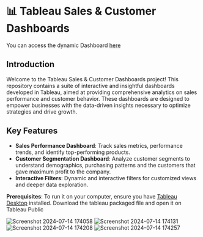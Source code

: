 # 📊 Tableau Sales & Customer Dashboards

You can access the dynamic Dashboard [here](https://public.tableau.com/app/profile/devansh.aggarwal/viz/SalesCustomerDashboardsDynamic_17209597520560/SalesDashboard?publish=yes)

## Introduction
Welcome to the Tableau Sales & Customer Dashboards project! 
This repository contains a suite of interactive and insightful dashboards developed in Tableau, aimed at providing comprehensive analytics on sales performance and customer behavior. These dashboards are designed to empower businesses with the data-driven insights necessary to optimize strategies and drive growth.

## Key Features
- **Sales Performance Dashboard**: Track sales metrics, performance trends, and identify top-performing products.
- **Customer Segmentation Dashboard**: Analyze customer segments to understand demographics, purchasing patterns and the customers that gave maximum profit to the company.
- **Interactive Filters**: Dynamic and interactive filters for customized views and deeper data exploration.

**Prerequisites**: To run it on your computer, ensure you have [Tableau Desktop](https://public.tableau.com/app/discover) installed.
Download the tableau packaged file and open it on Tableau Public

![Screenshot 2024-07-14 174058](https://github.com/user-attachments/assets/3b2711fc-1119-4181-8532-816ea968254b)
![Screenshot 2024-07-14 174131](https://github.com/user-attachments/assets/39f907db-0663-47e1-aaab-8c375e6e464f)
![Screenshot 2024-07-14 174208](https://github.com/user-attachments/assets/01b31362-0b9b-4a83-9d26-eed72dd11a76)
![Screenshot 2024-07-14 174257](https://github.com/user-attachments/assets/c246cca6-5649-4103-a0a7-a9cc20daf217)

